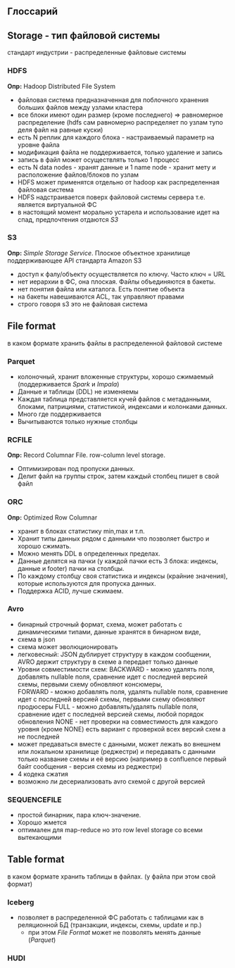 ## Глоссарий

## Storage - тип файловой системы
стандарт индустрии - распределенные файловые системы

### HDFS
**Опр:** Hadoop Distributed File System
* файловая система предназначенная для поблочного хранения больших файлов между узлами кластера
* все блоки имеют один размер (кроме  последнего) => равномерное распределение (hdfs сам равномерно распределяет по узлам тупо деля файл на равные куски)
* есть N реплик для каждого блока - настраиваемый параметр на уровне файла
* модификация файла не поддерживается, только удаление и запись
* запись в файл может осуществлять только 1 процесс
* есть N data nodes - хранят данные и 1 name node - хранит мету и расположение файлов/блоков по узлам
* HDFS может применятся отдельно от hadoop как распределенная файловая система
* HDFS надстраивается поверх файловой системы сервера т.е. является виртуальной ФС
* в настоящий момент морально устарела и использование идет на спад, предпочтения отдаются *S3*

### S3
**Опр:** *Simple Storage Service*. Плоское объектное хранилище поддерживающее API стандарта Amazon S3
* доступ к фалу/объекту осуществляется по ключу. Часто ключ = URL
* нет иерархии в ФС, она плоская. Файлы объединяются в бакеты.
* нет понятия файла или каталога. Есть понятие объекта
* на бакеты навешиваются ACL, так управляют правами
* строго говоря s3 это не файловая система


## File format
в каком формате хранить файлы в распределенной файловой системе

### Parquet
* колоночный, хранит вложенные структуры, хорошо сжимаемый (поддерживается *Spark* и *Impala*)
* Данные и таблицы (DDL) не изменяемы
* Каждая таблица представляется кучей файлов с метаданными, блоками, патрициями, статистикой, индексами и колонками данных.
* Много где поддерживается
* Вычитываются только нужные столбцы

### RCFILE
**Опр:** Record Columnar File. row-column level storage. 
* Оптимизирован под пропуски данных. 
* Делит файл на группы строк, затем каждый столбец пишет в свой файл

### ORC
**Опр:** Optimized Row Columnar
* хранит в блоках статистику min,max и т.п. 
* Хранит типы данных рядом с данными что позволяет быстро и хорошо сжимать. 
* Можно менять DDL в определенных пределах. 
* Данные делятся на пачки (у каждой пачки есть 3 блока: индексы, данные и footer) пачки на столбцы.
* По каждому столбцу своя статистика и индексы (крайние значения), которые используются для пропуска данных. 
* Поддержка ACID, лучше сжимаем.

### Avro
* бинарный строчный формат, схема, может работать с динамическими типами, данные хранятся в бинарном виде, 
* схема в json
* схема может эволюционировать
* легковесный: JSON дублирует структуру в каждом сообщении, AVRO держит структуру в схеме а передает только данные
* Уровни совместимости схем: 
	   BACKWARD - можно удалять поля, добавлять nullable поля, сравнение идет с последней версией схемы, первыми схему обновляют консюмеры,                     
	   FORWARD - можно добавлять поля, удалять nullable поля, сравнение идет с последней версией схемы, первыми схему обновляют продюсеры
	   FULL - можно добавлять/удалять nullable поля, сравнение идет с последней версией схемы, любой порядок обновления
	   NONE - нет проверки на совместимость
	   для каждого уровня (кроме NONE) есть вариант с проверкой всех версий схем а не последней
* может предаваться вместе с данными, может лежать во внешнем или локальном хранилище (реджестри) и передавать с данными только название схемы и её версию (например в confluence первый байт сообщения - версия схемы из реджестри)
* 4 кодека сжатия
* возможно ли десериализовать avro схемой с другой версией

### SEQUENCEFILE
* простой бинарник, пара ключ-значение. 
* Хорошо жмется
* оптимален для map-reduce но это row level storage со всеми вытекающими


## Table format
в каком формате хранить таблицы в  файлах. (у файла при этом свой формат)

### Iceberg
* позволяет в распределенной ФС работать с таблицами как в реляционной БД (транзакции, индексы, схемы, update и пр.)
	* при этом *File Format* может не позволять менять данные (*Parquet*)

### HUDI
